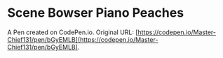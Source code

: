 # Scene Bowser Piano Peaches

A Pen created on CodePen.io. Original URL: [https://codepen.io/Master-Chief131/pen/bGyEMLB](https://codepen.io/Master-Chief131/pen/bGyEMLB).

